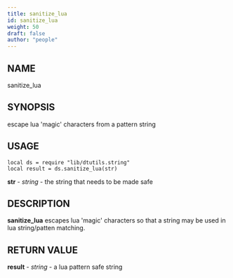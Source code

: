 ```yaml
---
title: sanitize_lua
id: sanitize_lua
weight: 50
draft: false
author: "people"
---
```


## NAME

sanitize_lua

## SYNOPSIS

escape lua 'magic' characters from a pattern string

## USAGE
```
local ds = require "lib/dtutils.string"
local result = ds.sanitize_lua(str)
```
**str** - _string_ - the string that needs to be made safe

## DESCRIPTION

**sanitize_lua** escapes lua 'magic' characters so that
a string may  be used in lua string/patten matching.

## RETURN VALUE

**result** - _string_ - a lua pattern safe string
